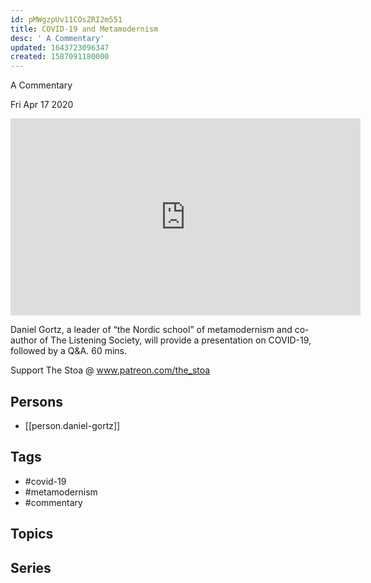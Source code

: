 ```yaml
---
id: pMWgzpUv11COsZRI2m551
title: COVID-19 and Metamodernism
desc: ' A Commentary'
updated: 1643723096347
created: 1587091180000
---
```



 A Commentary

Fri Apr 17 2020

<iframe width="560" height="315" src="https://www.youtube.com/embed/uMMKzfnyxyg" title="COVID-19 and Metamodernism: A Commentary w/ Daniel Gortz" frameborder="0" allow="accelerometer; autoplay; clipboard-write; encrypted-media; gyroscope; picture-in-picture" allowfullscreen ></iframe>

Daniel Gortz, a leader of “the Nordic school” of metamodernism and co-author of The Listening Society, will provide a presentation on COVID-19, followed by a Q&A. 60 mins.

Support The Stoa @ www.patreon.com/the_stoa

## Persons

- [[person.daniel-gortz]]

## Tags

- #covid-19
- #metamodernism
- #commentary

## Topics



## Series



